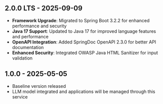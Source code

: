 ## 2.0.0 LTS - 2025-09-09
- **Framework Upgrade**: Migrated to Spring Boot 3.2.2 for enhanced performance and security
- **Java 17 Support**: Updated to Java 17 for improved language features and performance
- **OpenAPI Integration**: Added SpringDoc OpenAPI 2.3.0 for better API documentation
- **Enhanced Security**: Integrated OWASP Java HTML Sanitizer for input validation

## 1.0.0 - 2025-05-05
- Baseline version released
- LLM model integrated and applications will be managed through this service
